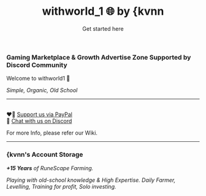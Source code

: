 <header>

<!--
  <<< Author notes: Course header >>>
  Include a 1280×640 image, course title in sentence case, and a concise description in emphasis.
  In your repository settings: enable template repository, add your 1280×640 social image, auto delete head branches.
  Add your open source license, GitHub uses MIT license.
-->

# withworld_1 🌐 by {kvnn

Get started here

</header>

<!--
  <<< Author notes: Step 1 >>>
  Choose 3-5 steps for your course.
  The first step is always the hardest, so pick something easy!
  Link to docs.github.com for further explanations.
  Encourage users to open new tabs for steps!
-->

### Gaming Marketplace & Growth Advertise Zone Supported by Discord Community

Welcome to withworld1 :wave:

_Simple, Organic, Old School_


---
<br>❤️‍🔥 [Support us via PayPal](paypal.com/paypalme/kvnn1337)
<br>🔗 [Chat with us on Discord](https://discord.gg/zKeN743a95)

For more Info, please refer our Wiki.

---

### {kvnn's Account Storage

_**+15 Years** of RuneScape Farming._

_Playing with old-school knowledge & High Expertise._
_Daily Farmer, Levelling, Training for profit, Solo investing._

</footer>
